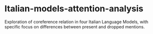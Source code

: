 # Italian-models-attention-analysis
Exploration of coreference relation in four Italian Language Models, with specific focus on differences between present and dropped mentions. 

